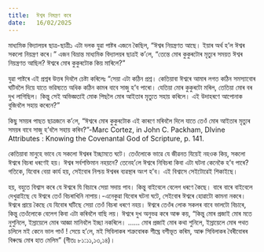 ```yaml
---
title:  ঈশ্বৰ নিমন্ত্ৰণ কৰে
date:   16/02/2025
---
```


মাধ্যমিক বিদ্যালয়ৰ ছাত্ৰ-ছাত্ৰী১ এটা দলক যুৱা পাষ্টৰ এজনে কৈছিল, “ঈশ্বৰ নিয়ন্ত্ৰণত আছে। ইয়াৰ অৰ্থ হ’ল ঈশ্বৰ সকলো নিয়ন্ত্ৰণ কৰে।” এজন বিভ্ৰান্ত মাধ্যমিক বিদ্যালয়ৰ ছাত্ৰই ক’লে, “তেন্তে মোৰ কুকুৰটোৰ মৃত্যুৰ সময়ত ঈশ্বৰ নিয়ন্ত্ৰণত আছিল? ঈশ্বৰে মোৰ কুকুৰটোক কিয় মাৰিলে?”

যুৱা পাষ্টৰে এই প্ৰশ্নৰ উত্তৰ দিবলৈ চেষ্টা কৰিলেঃ “সেয়া এটা কঠিন প্ৰশ্ন। কেতিয়াবা ঈশ্বৰে আমাৰ লগত কঠিন সমস্যাবোৰ ঘটিবলৈ দিয়ে যাতে ভৱিষ্যতে অধিক কঠিন কামৰ বাবে সাজু হ’ব পাৰো। যেতিয়া মোৰ কুকুৰটো মৰিল, তেতিয়া মোৰ বৰ দুখ লাগিছিল। কিন্তু সেই অভিজ্ঞতাই মোক পিছলৈ মোৰ আইতাৰ মৃত্যুত সহায় কৰিলে। এই উদাহৰণে আপোনাক বুজিবলৈ সহায় কৰেনে?”

কিছু সময়ৰ পাছত ছাত্ৰজনে ক’লে, “ঈশ্বৰে মোৰ কুকুৰটোক এই কাৰণে মৰিবলৈ দিলে যাতে তেওঁ মোৰ আইতাৰ মৃত্যুৰ সময়ৰ বাবে সাজু হ’বলৈ সহায় কৰিব?”-Marc Cortez, in John C. Packham, DIvine Attributes : Knowing the Covenantal God of Scripture, p. 141.

কেতিয়াবা মানুহে ভাবে যে সকলো ঈশ্বৰৰ ইচ্ছামতে ঘটে। তেওঁলোকে ভাৱে যে জীৱনত যিয়েই নহওক কিয়, সকলো ঈশ্বৰে বিচৰা ধৰণেই হয়। ঈশ্বৰ সৰ্বশক্তিমান নহয়নে? তেনেহ’লে ঈশ্বৰে নিবিচৰা কিবা এটা ঘটনা কেনেকৈ হ’ব পাৰে? গতিকে, যিবোৰ বেয়া কাৰ্য হয়, সেইবোৰ নিশ্চয় ঈশ্বৰৰ ব্যৱস্থাৰ অংশ হ’ব। এই বিশ্বাসে সেইটোৱেই শিকাইছে।

হয়, বহুতে বিশ্বাস কৰে যে ঈশ্বৰে যি বিচাৰে সেয়া সদায় পাব। কিন্তু বাইবেলে বেলেগ ধৰণে কৈছে। বাৰে বাৰে বাইবেলে দেখুৱাইছে যে ঈশ্বৰে তেওঁ বিচৰাখিনি নাপায়।-এনেকুৱা যিবোৰ ঘটনা ঘটে, সেইবোৰ ঈশ্বৰে হোৱাটো কামনা নকৰে। ঈশ্বৰে প্ৰায়ে কৈছে যে যিবোৰ ঘটিছে সেয়া তেওঁ বিচৰা ধৰণে নহয়। ঈশ্বৰে তেওঁৰ লোক সকলৰ বাবে ভালটো বিচাৰে, কিন্তু তেওঁলোকে বেলেগ কিবা এটা কৰিবলৈ বাছি লয়। ঈশ্বৰে দুখ অনুভৱ কৰে আৰু কয়, “কিন্তু মোৰ প্ৰজাই মোৰ মতে নুশুনিলে, ইস্ৰায়েলে মোৰ আজ্ঞা মানিবলৈ ইচ্ছা নকৰিলে। ...... মোৰ প্ৰজাই মোৰ কথা শুনিলে, ইস্ৰায়েলে মোৰ পথত চলিলে মই কেনে ভাল পাওঁ ! সেয়ে হ’লে, মই সিবিলাকৰ শত্ৰুবোৰক শীঘ্ৰে বশীভূত কৰিম, আৰু সিবিলাকৰ বৈৰীবোৰৰ বিৰুদ্ধে মোৰ হাত মেলিম” (গীতঃ ৮১:১১,১৩,১৪)।